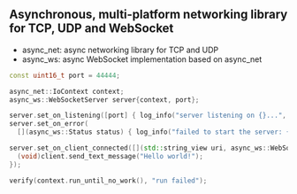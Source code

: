 ## Asynchronous, multi-platform networking library for TCP, UDP and WebSocket

- async_net: async networking library for TCP and UDP
- async_ws: async WebSocket implementation based on async_net

```c++
const uint16_t port = 44444;

async_net::IoContext context;
async_ws::WebSocketServer server{context, port};

server.set_on_listening([port] { log_info("server listening on {}...", port); });
server.set_on_error(
  [](async_ws::Status status) { log_info("failed to start the server: {}", status.stringify()); });

server.set_on_client_connected([](std::string_view uri, async_ws::WebSocketClient client) {
  (void)client.send_text_message("Hello world!");
});

verify(context.run_until_no_work(), "run failed");
```